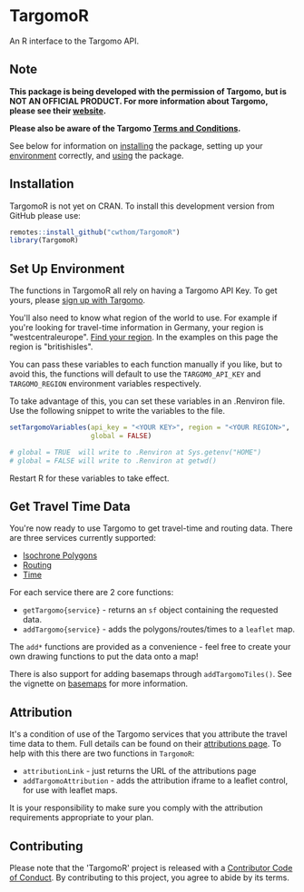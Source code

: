 
<!-- README.md is generated from README.Rmd. Please edit that file -->
TargomoR
========

An R interface to the Targomo API.

Note
----

**This package is being developed with the permission of Targomo, but is NOT AN OFFICIAL PRODUCT. For more information about Targomo, please see their [website](https://www.targomo.com/developers/).**

**Please also be aware of the Targomo [Terms and Conditions](https://account.targomo.com/legal/terms).**

See below for information on [installing](#installation) the package, setting up your [environment](#set-up-environment) correctly, and [using](#get-travel-time-data) the package.

Installation
------------

TargomoR is not yet on CRAN. To install this development version from GitHub please use:

``` r
remotes::install_github("cwthom/TargomoR")
library(TargomoR)
```

Set Up Environment
------------------

The functions in TargomoR all rely on having a Targomo API Key. To get yours, please [sign up with Targomo](https://targomo.com/developers/pricing/).

You'll also need to know what region of the world to use. For example if you're looking for travel-time information in Germany, your region is "westcentraleurope". [Find your region](https://targomo.com/developers/resources/availability/). In the examples on this page the region is "britishisles".

You can pass these variables to each function manually if you like, but to avoid this, the functions will default to use the `TARGOMO_API_KEY` and `TARGOMO_REGION` environment variables respectively.

To take advantage of this, you can set these variables in an .Renviron file. Use the following snippet to write the variables to the file.

``` r
setTargomoVariables(api_key = "<YOUR KEY>", region = "<YOUR REGION>",
                    global = FALSE)

# global = TRUE  will write to .Renviron at Sys.getenv("HOME")
# global = FALSE will write to .Renviron at getwd()
```

Restart R for these variables to take effect.

Get Travel Time Data
--------------------

You're now ready to use Targomo to get travel-time and routing data. There are three services currently supported:

-   [Isochrone Polygons](https://targomo.com/developers/intro/services/polygon/)
-   [Routing](https://targomo.com/developers/intro/services/routing/)
-   [Time](https://targomo.com/developers/intro/services/reachability/)

For each service there are 2 core functions:

-   `getTargomo{service}` - returns an `sf` object containing the requested data.
-   `addTargomo{service}` - adds the polygons/routes/times to a `leaflet` map.

The `add*` functions are provided as a convenience - feel free to create your own drawing functions to put the data onto a map!

There is also support for adding basemaps through `addTargomoTiles()`. See the vignette on [basemaps](https://cwthom.github.io/TargomoR/articles/Basemaps.html) for more information.

Attribution
-----------

It's a condition of use of the Targomo services that you attribute the travel time data to them. Full details can be found on their [attributions page](https://targomo.com/developers/resources/attribution/). To help with this there are two functions in `TargomoR`:

-   `attributionLink` - just returns the URL of the attributions page
-   `addTargomoAttribution` - adds the attribution iframe to a leaflet control, for use with leaflet maps.

It is your responsibility to make sure you comply with the attribution requirements appropriate to your plan.

Contributing
------------

Please note that the 'TargomoR' project is released with a [Contributor Code of Conduct](CODE_OF_CONDUCT.md). By contributing to this project, you agree to abide by its terms.
